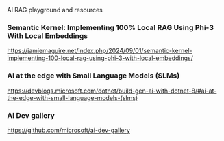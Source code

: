 AI RAG playground and resources


### Semantic Kernel: Implementing 100% Local RAG Using Phi-3 With Local Embeddings
https://jamiemaguire.net/index.php/2024/09/01/semantic-kernel-implementing-100-local-rag-using-phi-3-with-local-embeddings/


### AI at the edge with Small Language Models (SLMs)
https://devblogs.microsoft.com/dotnet/build-gen-ai-with-dotnet-8/#ai-at-the-edge-with-small-language-models-(slms)


### AI Dev gallery
https://github.com/microsoft/ai-dev-gallery
